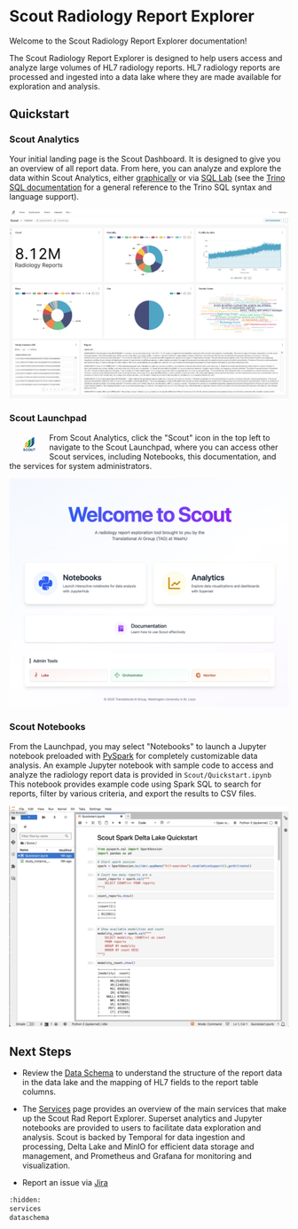 # Scout Radiology Report Explorer

Welcome to the Scout Radiology Report Explorer documentation! 

The Scout Radiology Report Explorer is designed to help users access and analyze large volumes of HL7 radiology reports.
HL7 radiology reports are processed and ingested into a data lake where they are made available for exploration and analysis.

## Quickstart

### Scout Analytics
Your initial landing page is the Scout Dashboard. It is designed to give you an overview of all report data. From here, you can
analyze and explore the data within Scout Analytics, either 
[graphically](https://superset.apache.org/docs/using-superset/creating-your-first-dashboard) or via 
[SQL Lab](https://incubator-superset.readthedocs.io/en/latest/sqllab.html) 
(see the [Trino SQL documentation](https://trino.io/docs/current/language.html) for a general reference to the Trino SQL syntax and language support).

![Scout Dashboard](images/ScoutDashboard.png)

### Scout Launchpad
[<img src="images/scout.png" width="40" align="left" style="margin: 0 16px;"/>](images/scout.png) 
From Scout Analytics, click the "Scout" icon in the top left to navigate to the Scout Launchpad, where you can access other Scout 
services, including Notebooks, this documentation, and the services for system administrators.


![Scout Launchpad](images/ScoutLaunchpad.png)

### Scout Notebooks

From the Launchpad, you may select "Notebooks" to launch a Jupyter notebook preloaded with
[PySpark](https://spark.apache.org/docs/latest/api/python/index.html) for completely customizable data analysis.
An example Jupyter notebook with sample code to access and analyze the radiology report data is provided in `Scout/Quickstart.ipynb`
This notebook provides example code using Spark SQL to search for reports, filter by various criteria, and export the results to CSV files.

![Scout Quickstart Notebook](images/ScoutQuickstartNotebook.png)


## Next Steps

* Review the [Data Schema](dataschema.md) to understand the structure of the report
data in the data lake and the mapping of HL7 fields to the report table columns.

* The [Services](services.md) page provides an overview of the main services that make up the Scout Rad Report Explorer.
Superset analytics and Jupyter notebooks are provided to users to facilitate data exploration and analysis. Scout is backed by
Temporal for data ingestion and processing, Delta Lake and MinIO for efficient data storage and management, and Prometheus and Grafana
for monitoring and visualization.

* Report an issue via [Jira](https://xnat.atlassian.net/jira/software/projects/SCOUT/summary)

```{toctree}
:hidden:
services
dataschema
```
